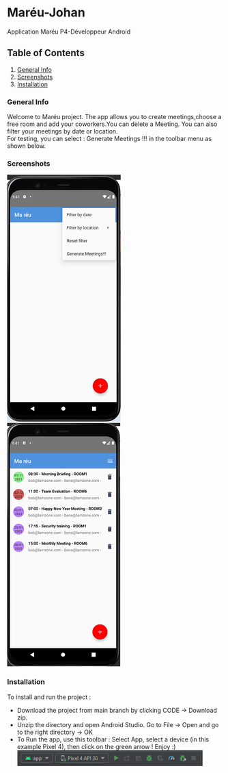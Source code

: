 # Maréu-Johan
 Application Maréu P4-Développeur Android
## Table of Contents
1. [General Info](#general-info)
2. [Screenshots](#technologies)
3. [Installation](#installation)
### General Info
Welcome to Maréu project. The app allows you to create meetings,choose a free room and add your coworkers.You can delete a Meeting. You can also filter your meetings by date or location.
<br>For testing, you can select : Generate Meetings !!! in the toolbar menu as shown below.
### Screenshots
![Image text](/screens/1.png)
![Image text](/screens/2.png)
### Installation
To install and run the project :
* Download the project from main branch by clicking CODE -> Download zip.
* Unzip the directory and open Android Studio. Go to File -> Open and go to the right directory -> OK
* To Run the app, use this toolbar : Select App, select a device (in this example Pixel 4), then click on the green arrow ! Enjoy :)
![Image text](/screens/4.png)
